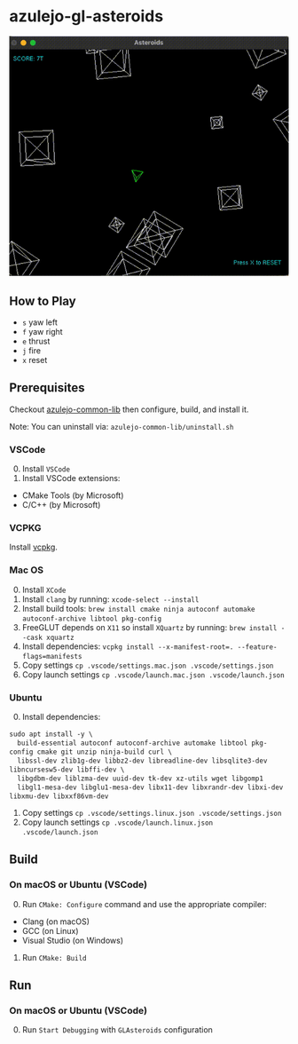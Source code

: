 # azulejo-gl-asteroids

![GLAsteroids.gif](./assets/GLAsteroids.gif)

## How to Play

- `s` yaw left
- `f` yaw right
- `e` thrust
- `j` fire
- `x` reset

## Prerequisites

Checkout [azulejo-common-lib](https://github.com/miclomba/azulejo-common-lib) then configure, build, and install it.

Note: You can uninstall via: `azulejo-common-lib/uninstall.sh`

### VSCode

0. Install `VSCode`
1. Install VSCode extensions:

- CMake Tools (by Microsoft)
- C/C++ (by Microsoft)

### VCPKG

Install [vcpkg](https://github.com/microsoft/vcpkg).

### Mac OS

0. Install `XCode`
1. Install `clang` by running: `xcode-select --install`
2. Install build tools: `brew install cmake ninja autoconf automake autoconf-archive libtool pkg-config`
3. FreeGLUT depends on `X11` so install `XQuartz` by running: `brew install --cask xquartz`
4. Install dependencies: `vcpkg install --x-manifest-root=. --feature-flags=manifests`
5. Copy settings `cp .vscode/settings.mac.json .vscode/settings.json`
6. Copy launch settings `cp .vscode/launch.mac.json .vscode/launch.json`

### Ubuntu

0. Install dependencies:

```
sudo apt install -y \
  build-essential autoconf autoconf-archive automake libtool pkg-config cmake git unzip ninja-build curl \
  libssl-dev zlib1g-dev libbz2-dev libreadline-dev libsqlite3-dev libncursesw5-dev libffi-dev \
  libgdbm-dev liblzma-dev uuid-dev tk-dev xz-utils wget libgomp1
  libgl1-mesa-dev libglu1-mesa-dev libx11-dev libxrandr-dev libxi-dev libxmu-dev libxxf86vm-dev
```

1. Copy settings `cp .vscode/settings.linux.json .vscode/settings.json`
2. Copy launch settings `cp .vscode/launch.linux.json .vscode/launch.json`

## Build

### On macOS or Ubuntu (VSCode)

0. Run `CMake: Configure` command and use the appropriate compiler:

- Clang (on macOS)
- GCC (on Linux)
- Visual Studio (on Windows)

1. Run `CMake: Build`

## Run

### On macOS or Ubuntu (VSCode)

0. Run `Start Debugging` with `GLAsteroids` configuration
